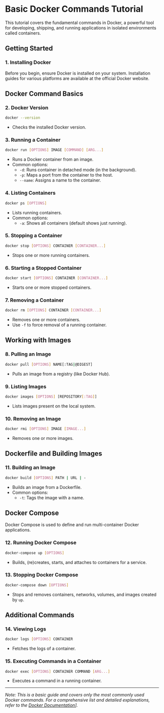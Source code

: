 # Basic Docker Commands Tutorial

This tutorial covers the fundamental commands in Docker, a powerful tool for developing, shipping, and running applications in isolated environments called containers.

## Getting Started

### 1. Installing Docker

Before you begin, ensure Docker is installed on your system. Installation guides for various platforms are available at the official Docker website.

## Docker Command Basics

### 2. Docker Version

```bash
docker --version
```
- Checks the installed Docker version.

### 3. Running a Container

```bash
docker run [OPTIONS] IMAGE [COMMAND] [ARG...]
```
- Runs a Docker container from an image.
- Common options:
  - `-d`: Runs container in detached mode (in the background).
  - `-p`: Maps a port from the container to the host.
  - `--name`: Assigns a name to the container.

### 4. Listing Containers

```bash
docker ps [OPTIONS]
```
- Lists running containers.
- Common options:
  - `-a`: Shows all containers (default shows just running).

### 5. Stopping a Container

```bash
docker stop [OPTIONS] CONTAINER [CONTAINER...]
```
- Stops one or more running containers.

### 6. Starting a Stopped Container

```bash
docker start [OPTIONS] CONTAINER [CONTAINER...]
```
- Starts one or more stopped containers.

### 7. Removing a Container

```bash
docker rm [OPTIONS] CONTAINER [CONTAINER...]
```
- Removes one or more containers.
- Use `-f` to force removal of a running container.

## Working with Images

### 8. Pulling an Image

```bash
docker pull [OPTIONS] NAME[:TAG|@DIGEST]
```
- Pulls an image from a registry (like Docker Hub).

### 9. Listing Images

```bash
docker images [OPTIONS] [REPOSITORY[:TAG]]
```
- Lists images present on the local system.

### 10. Removing an Image

```bash
docker rmi [OPTIONS] IMAGE [IMAGE...]
```
- Removes one or more images.

## Dockerfile and Building Images

### 11. Building an Image

```bash
docker build [OPTIONS] PATH | URL | -
```
- Builds an image from a Dockerfile.
- Common options:
  - `-t`: Tags the image with a name.

## Docker Compose

Docker Compose is used to define and run multi-container Docker applications.

### 12. Running Docker Compose

```bash
docker-compose up [OPTIONS]
```
- Builds, (re)creates, starts, and attaches to containers for a service.

### 13. Stopping Docker Compose

```bash
docker-compose down [OPTIONS]
```
- Stops and removes containers, networks, volumes, and images created by `up`.

## Additional Commands

### 14. Viewing Logs

```bash
docker logs [OPTIONS] CONTAINER
```
- Fetches the logs of a container.

### 15. Executing Commands in a Container

```bash
docker exec [OPTIONS] CONTAINER COMMAND [ARG...]
```
- Executes a command in a running container.

---

*Note: This is a basic guide and covers only the most commonly used Docker commands. For a comprehensive list and detailed explanations, refer to the [Docker Documentation]([(https://docs.docker.com/get-started/overview/)https://docs.docker.com/get-started/overview/)].*
```
